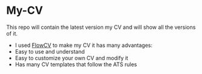 # My-CV
This repo will contain the latest version my CV and will show all the versions of it.

- I used [FlowCV](https://app.flowcv.com/dashboard) to make my CV it has many advantages:
- Easy to use and understand
- Easy to customize your own CV and modify it
- Has many CV templates that follow the ATS rules
